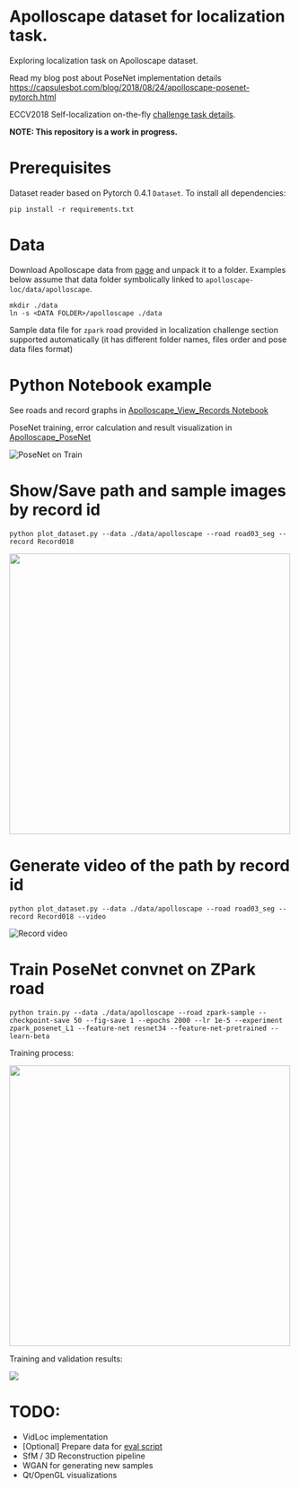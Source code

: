 # Apolloscape dataset for localization task.
Exploring localization task on Apolloscape dataset.

Read my blog post about PoseNet implementation details https://capsulesbot.com/blog/2018/08/24/apolloscape-posenet-pytorch.html

ECCV2018 Self-localization on-the-fly [challenge task details](http://apolloscape.auto/ECCV/challenge.html).

__NOTE: This repository is a work in progress.__

# Prerequisites

Dataset reader based on Pytorch 0.4.1 `Dataset`. To install all dependencies:
```
pip install -r requirements.txt
```

# Data

Download Apolloscape data from [page](http://apolloscape.auto/scene.html) and unpack it to a folder. Examples below assume that data folder symbolically linked to `apolloscape-loc/data/apolloscape`.

```
mkdir ./data
ln -s <DATA FOLDER>/apolloscape ./data
```

Sample data file for `zpark` road provided in localization challenge section supported automatically (it has different folder names, files order and pose data files format)

# Python Notebook example

See roads and record graphs in [Apolloscape_View_Records Notebook](./Apolloscape_View_Records.ipynb)

PoseNet training, error calculation and result visualization in [Apolloscape_PoseNet](./Apolloscape_PoseNet.ipynb)

![PoseNet on Train](./assets/posenet_2048_train.png)

# Show/Save path and sample images by record id

```
python plot_dataset.py --data ./data/apolloscape --road road03_seg --record Record018
```

<img src="./assets/road03_seg_Record018_00267.png" width="500"/>

# Generate video of the path by record id

```
python plot_dataset.py --data ./data/apolloscape --road road03_seg --record Record018 --video
```
![Record video](./assets/road03_seg_Record018.gif)


# Train PoseNet convnet on ZPark road

```
python train.py --data ./data/apolloscape --road zpark-sample --checkpoint-save 50 --fig-save 1 --epochs 2000 --lr 1e-5 --experiment zpark_posenet_L1 --feature-net resnet34 --feature-net-pretrained --learn-beta
```

Training process:

<img src="./assets/posenet_training.gif" width="500"/>

Training and validation results:

<img src="./assets/train_val_graph.png" />


# TODO:
* VidLoc implementation
* [Optional] Prepare data for [eval script](https://github.com/ApolloScapeAuto/dataset-api/tree/master/self_localization)
* SfM / 3D Reconstruction pipeline
* WGAN for generating new samples
* Qt/OpenGL visualizations
